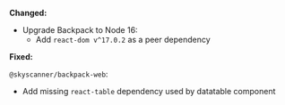 **Changed:**

- Upgrade Backpack to Node 16:
    - Add `react-dom v^17.0.2` as a peer dependency

**Fixed:**

`@skyscanner/backpack-web`: </br>
  - Add missing `react-table` dependency used by datatable component